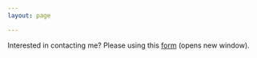 ```yaml
---
layout: page

---
```


Interested in contacting me? Please using this <a href="../cme/index.md" target="_blank">form</a> (opens new window).

